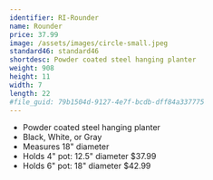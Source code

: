 ```yaml
---
identifier: RI-Rounder
name: Rounder
price: 37.99
image: /assets/images/circle-small.jpeg
standard46: standard46
shortdesc: Powder coated steel hanging planter
weight: 908
height: 11
width: 7
length: 22
#file_guid: 79b1504d-9127-4e7f-bcdb-dff84a337775
---
```



- Powder coated steel hanging planter
- Black, White, or Gray
- Measures 18" diameter
- Holds 4" pot: 12.5" diameter $37.99
- Holds 6" pot: 18" diameter $42.99
